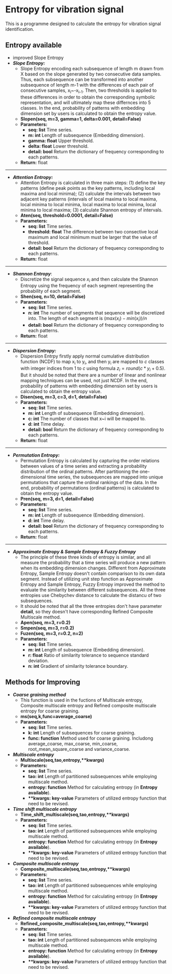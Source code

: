 # Entropy for vibration signal
This is a programme designed to calculate the entropy for vibration signal identification.

## Entropy available
* improved Slope Entropy  
* ***Slope Entropy:***
   * Slope Entropy encoding each subsequence of length m drawn from X based on the slope generated by two consecutive data samples. Thus, each subsequence can be transformed into another subsequence of length m-1 with the differences of each pair of consecutive samples, x<sub>i</sub>~-x<sub>i-1</sub>. Then, two thresholds is applied to these differences in order to obtain the corresponding symbolic representation, and will ultimately map these differnces into 5 classes. In the end, probability of patterns with embedding dimension set by users is calculated to obtain the entropy value.
   * **Slopen(seq, m=3, gamma=1, delta=0.001, detail=False)**
   * **Parameters:**
       * **seq:      list**      Time series.
       * **m:        int**       Length of subsequence (Embedding dimension).
       * **gamma:    float**     Upper threshold.
       * **delta:    float**     Lower threshold.
       * **detail:   bool**      Return the dictionary of frequency corresponding to each patterns.
   * **Return:**   float
---
* ***Attention Entropy:***
   * Attention Entropy is calculated in three main steps: (1) define the key patterns (define peak points as the key patterns, including local maxima and local minima); (2) calculate the intervals between two adjacent key patterns (intervals of local maxima to local maxima, local minima to local minima, local maxima to local minima, local minima to local maxima; (3) calculate Shannon entropy of intervals.
   * **Aten(seq, threshold=0.0001, detail=False)**
   * **Parameters:**
      * **seq:       list**      Time series.
      * **threshold: float**     The difference between two consective local maximum and local minimum must be larger that the value of threshold.
      * **detail:    bool**      Return the dictionary of frequency corresponding to each patterns.
   * **Return:**   float
---
* ***Shannon Entropy***:
   * Discretize the signal sequence $x_i$ and then calculate the Shannon Entropy using the frequency of each segment representing the probability of each segment.
   * **Shen(seq, n=10, detail=False)**
   * **Parameters:**
      * **seq:       list**      Time series.
      * **n:         int**       The number of segments that sequence will be discretized into. The length of each segment is $(max({x_i})-min({x_i}))/n$
      * **detail:    bool**      Return the dictionary of frequency corresponding to each patterns.
   * **Return:**   float
---
* ***Dispersion Entropy:***
   * Dispersion Entrpy firstly apply normal cumulative distribution function (NCDF) to map x<sub>i</sub> to y<sub>i</sub>, and then y<sub>i</sub> are mapped to $c$ classes with integer indices from 1 to $c$ using formula $z_i=round(c*y_i+0.5)$. But it should be noted that there are a number of linear and nonlinear mapping techniques can be used, not just NCDF. In the end, probability of patterns with embedding dimension set by users is calculated to obtain the entropy value.
   * **Disen(seq, m=3, c=3, d=1, detail=False)**
   * **Parameters:**
      * **seq:       list**      Time series.
      * **m:         int**       Length of subsequence (Embedding dimension).
      * **c:         int**       The number of classes that x~i will be mapped to.
      * **d:         int**       Time delay.
      * **detail:    bool**      Return the dictionary of frequency corresponding to each patterns.
   * **Return:**   float
---
* ***Permutation Entropy:***
  * Permutation Entropy is calculated by capturing the order relations between values of a time series and extracting a probability distribution of the ordinal patterns. After partitioning the one-dimensional time series, the subsequences are mapped into unique permutations that capture the ordinal rankings of the data. In the end, probability of permutations (ordinal patterns) is calculated to obtain the entropy value.
  * **Pren(seq, m=3, d=1, detail=False)**
  * **Parameters:**
     * **seq:       list**      Time series.
     * **m:         int**       Length of subsequence (Embedding dimension).
     * **d:         int**       Time delay.
     * **detail:    bool**      Return the dictionary of frequency corresponding to each patterns.
  * **Return:**   float
---
* ***Approximate Entropy & Sample Entropy & Fuzzy Entropy***
  * The principle of these three kinds of entropy is similar, and all measure the probability that a time series will produce a new pattern when its embedding dimension changes. Different from Approximate Entropy, Sample Entropy doesn't contain comparison to its own data segment. Instead of utilizing unit step function as Approximate Entropy and Sample Entropy, Fuzzy Entropy improved the method to evaluate the similarity between different subsequences. All the three entropies use Chebychev distance to calculate the distancu of two subsequences.
  * It should be noted that all the three entropies don't have parameter **detail**, so they doesn't have corresponding Refined Composite Multiscale method.
  * **Apen(seq, m=3, r=0.2)**
  * **Smpen(seq, m=3, r=0.2)**
  * **Fuzen(seq, m=3, r=0.2, n=2)**
  * **Parameters:**
     * **seq:       list**      Time series.
     * **m:         int**       Length of subsequence (Embedding dimension).
     * **r:         float**     Ratio of similarity tolerance to sequence standard deviation.
     * **n:         int**       Gradient of similarity tolerance boundary.
## Methods for Improving
* ***Coarse graining method***
  * This function is used in the fuctions of Multiscale entropy, Composite multiscale entropy and Refined composite multiscale entropy for coarse graining.
  * **ms(seq,k,func=average_coarse)**
  * **Parameters:**
     * **seq:       list**      Time series.
     * **k:         int**       Length of subsequences for coarse graining.
     * **func:      function**  Method used for coarse graining. Includong average_coarse, max_coarse, min_coarse, root_mean_square_coarse and variance_coarse.
* ***Multiscale entropy***
  * **Multiscale(seq,tao,entropy,\*\*kwargs)**
  * **Parameters:**
     * **seq:        list**      Time series.
     * **tao:        int**       Length of partitioned subsequences while employing multiscale method.
     * **entropy:    function**  Method for calculating entropy (in **Entropy available**).
     * **\*\*kwargs: key-value** Parameters of utilized entropy function that need to be revised.
* ***Time shift multiscale entropy***
  * **Time_shift_multiscale(seq,tao,entropy,\*\*kwargs)**
  * **Parameters:**
     * **seq:        list**      Time series.
     * **tao:        int**       Length of partitioned subsequences while employing multiscale method.
     * **entropy:    function**  Method for calculating entropy (in **Entropy available**).
     * **\*\*kwargs: key-value** Parameters of utilized entropy function that need to be revised.
* ***Composite multiscale entropy***
  * **Composite_multiscale(seq,tao,entropy,\*\*kwargs)**
  * **Parameters:**
     * **seq:        list**      Time series.
     * **tao:        int**       Length of partitioned subsequences while employing multiscale method.
     * **entropy:    function**  Method for calculating entropy (in **Entropy available**).
     * **\*\*kwargs: key-value** Parameters of utilized entropy function that need to be revised.
* ***Refined composite multiscale entropy***
  * **Refined_composite_multiscale(seq,tao,entropy,\*\*kwargs)**
  * **Parameters:**
     * **seq:        list**      Time series.
     * **tao:        int**       Length of partitioned subsequences while employing multiscale method.
     * **entropy:    function**  Method for calculating entropy (in **Entropy available**).
     * **\*\*kwargs: key-value** Parameters of utilized entropy function that need to be revised.
